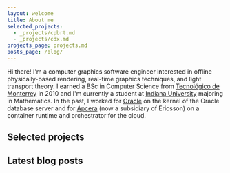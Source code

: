 ```yaml
---
layout: welcome
title: About me
selected_projects:
  - _projects/cpbrt.md
  - _projects/cdx.md
projects_page: projects.md
posts_page: /blog/
---
```


Hi there! I'm a computer graphics software engineer interested in offline physically-based rendering, real-time graphics techniques, and light transport theory. I earned a BSc in Computer Science from [Tecnológico de Monterrey](https://tec.mx/en) in 2010 and I'm currently a student at [Indiana University](https://www.iu.edu/index.html) majoring in Mathematics. In the past, I worked for [Oracle](https://www.oracle.com/index.html) on the kernel of the Oracle database server and for [Apcera](https://en.wikipedia.org/wiki/Apcera) (now a subsidiary of Ericsson) on a container runtime and orchestrator for the cloud.

## Selected projects

<!--projects-->

## Latest blog posts

<!--posts_list-->